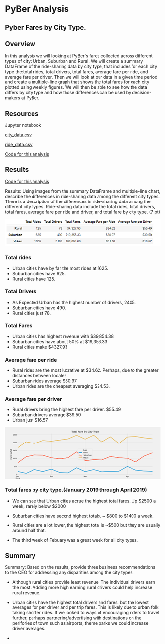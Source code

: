 # PyBer Analysis
## Pyber Fares by City Type.

## Overview 

In this analysis we will looking at PyBer's fares collected across different types of city: Urban, Suburban and Rural. We will create a summary DataFrame of the ride-sharing data by city type, that includes for each city type the:total rides, total drivers, total fares, average fare per ride, and average fare per driver. Then we will look at our data in a given time period and create a multiple-line graph that shows the total fares for each city plotted using weekly figures. We will then be able to see how the data differs by city type and how those differences can be used by decision-makers at PyBer.

## Resources
Jupyter notebook

[city_data.csv](Resources/city_data.csv)

[ride_data.csv](Resources/ride_data.csv)

[Code for this analysis](PyBer_Challenge.ipynb)
## Results
[Code for this analysis](PyBer_Challenge.ipynb)

Results: Using images from the summary DataFrame and multiple-line chart, describe the differences in ride-sharing data among the different city types.
There is a description of the differences in ride-sharing data among the different city types. Ride-sharing data include the total rides, total drivers, total fares, average fare per ride and driver, and total fare by city type. (7 pt)

![PyBer Summary](analysis/Pybar_Summary.png)

### Total rides
 * Urban cities have by far the most rides at 1625.
  * Suburban cities have 625.
  * Rural cities have 125. 

  ### Total Drivers
  * As Expected Urban has the highest number of drivers, 2405.
  * Suburban cities have 490.
  * Rural cities just 78.

  ### Total Fares

* Urban cities has highest revenue with $39,854.38
* Suburban cities have about 50% at $19,356.33
* Rural cities make $4327.93


### Average fare per ride

* Rural rides are the most lucrative at $34.62. Perhaps, due to the greater distances between locales.  
* Suburban rides average $30.97
* Urban rides are the cheapest averaging $24.53.

### Average fare per driver
* Rural drivers bring the highest fare per driver. $55.49
* Suburban drivers average $39.50
* Urban just $16.57



![Total Fare By City Type](analysis/Total_Fare_By_City_Type.png)
### Total fares by city type.(January 2019 through April 2019)

* We can see that Urban cities acrue the highest total fares. Up $2500 a week, rarely below $2000

* Suburban cities have second highest totals. ~ $800 to $1400 a week.

* Rural cities are a lot lower, the highest total is ~$500 but they are usually around half that.

* The third week of Febuary was a great week for all city types.



## Summary
Summary: Based on the results, provide three business recommendations to the CEO for addressing any disparities among the city types.

* Although rural cities provide least revenue. The individual drivers earn the most.  Adding more high earning rural drivers could help increase rural revenue.

* Urban cities have the highest total drivers and fares, but the lowest averages for per driver and per trip fares.  This is likely due to urban folk taking shorter rides.  If we looked to ways of encouraging riders to travel further, perhaps partnering/advertising with destinations on the perifories of town such as airports, theme parks we could increase driver averages.  

*

